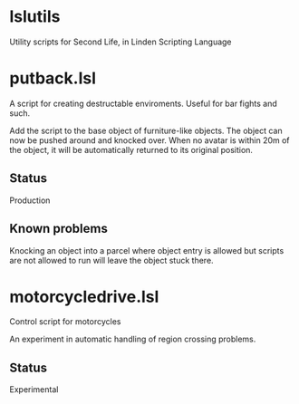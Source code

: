# lslutils
Utility scripts for Second Life, in Linden Scripting Language

# putback.lsl

A script for creating destructable enviroments. Useful for bar fights and such.

Add the script to the base object of furniture-like objects. The object can now be pushed
around and knocked over. When no avatar is within 20m of the object, it will be
automatically returned to its original position.

## Status
Production

## Known problems

Knocking an object into a parcel where object entry is allowed but scripts are not allowed to run
will leave the object stuck there.

# motorcycledrive.lsl

Control script for motorcycles

An experiment in automatic handling of region crossing problems.

## Status
Experimental
